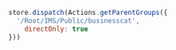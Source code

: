 ```javascript
store.dispatch(Actions.getParentGroups({
  '/Root/IMS/Public/businesscat',
    directOnly: true
}))
```
